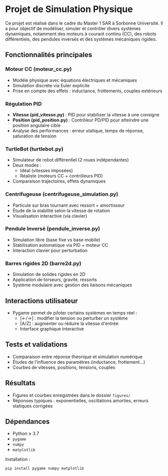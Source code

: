 #  Projet de Simulation Physique

Ce projet est réalisé dans le cadre du Master 1 SAR à Sorbonne Université. Il a pour objectif de modéliser, simuler et contrôler divers systèmes dynamiques, notamment des moteurs à courant continu (CC), des robots différentiels, des pendules inversés et des systèmes mécaniques rigides.


##  Fonctionnalités principales

###  Moteur CC (moteur_cc.py)
- Modèle physique avec équations électriques et mécaniques
- Simulation discrète via Euler explicite
- Prise en compte des effets : inductance, frottements, couples extérieurs

###  Régulation PID
- **Vitesse (pid_vitesse.py)** : PID pour stabiliser la vitesse à une consigne
- **Position (pid_position.py)** : Contrôleur PD/PID pour atteindre une position angulaire cible
- Analyse des performances : erreur statique, temps de réponse, saturation de tension

###  TurtleBot (turtlebot.py)
- Simulateur de robot différentiel (2 roues indépendantes)
- Deux modes :
  - Idéal (vitesses imposées)
  - Réaliste (moteurs CC + contrôleurs PID)
- Comparaison trajectoires, effets dynamiques

###  Centrifugeuse (centrifugeuse_simulation.py)
- Particule sur bras tournant avec ressort + amortisseur
- Étude de la stabilité selon la vitesse de rotation
- Visualisation interactive (via clavier)

###  Pendule Inversé (pendule_inverse.py)
- Simulation libre (base fixe vs base mobile)
- Stabilisation automatique via PID + moteur CC
- Interaction clavier pour perturbation

###  Barres rigides 2D (barre2d.py)
- Simulation de solides rigides en 2D
- Application de torseurs, gravité, ressorts
- Système modulaire avec gestion des liaisons mécaniques

##  Interactions utilisateur
- Pygame permet de piloter certains systèmes en temps réel :
  - \[←/→\] : modifier la tension ou perturber un système
  - \[A/Z\] : augmenter ou réduire la vitesse d'entrée
  - Interface graphique interactive

##  Tests et validations
- Comparaison entre réponse théorique et simulation numérique
- Études de l’influence des paramètres (inductance, frottement…)
- Courbes de vitesses, positions, tensions, couples

##  Résultats
- Figures et courbes enregistrées dans le dossier `figures/`
- Réponses typiques : exponentielles, oscillations amorties, erreurs statiques corrigées

##  Dépendances
- Python ≥ 3.7
- `pygame`
- `numpy`
- `matplotlib`

Installation :
```bash
pip install pygame numpy matplotlib


